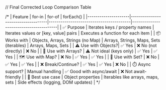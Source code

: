 // Final Corrected Loop Comparison Table

/*
| Feature             | for-in                            | for-of                                 | forEach()                             |
|---------------------|------------------------------------|-----------------------------------------|----------------------------------------|
| ✅ Purpose          | Iterates keys / property names     | Iterates values or [key, value] pairs   | Executes a function for each item      |
| 📦 Works with       | Objects, Arrays, Strings (no Map)  | Arrays, Strings, Maps, Sets (iterables) | Arrays, Maps, Sets                     |
| ⚠️ Use with Objects?| ✅ Yes                             | ❌ No (not directly)                    | ❌ No                                  |
| 🔢 Use with Arrays? | ⚠️ Not ideal (keys only)           | ✅ Yes                                  | ✅ Yes                                 |
| 🗺️ Use with Map?    | ❌ No                              | ✅ Yes                                  | ✅ Yes                                 |
| 🔁 Use with Set?    | ❌ No                              | ✅ Yes                                  | ✅ Yes                                 |
| ❌ Break/Continue?  | ✅ Yes                             | ✅ Yes                                  | ❌ No                                  |
| ⏱️ Async support?   | Manual handling                   | ✅ Good with async/await                | ❌ Not await-friendly                  |
| 🎯 Best use case    | Object properties                 | Iterables like arrays, maps, sets       | Side effects (logging, DOM updates)   |
*/

